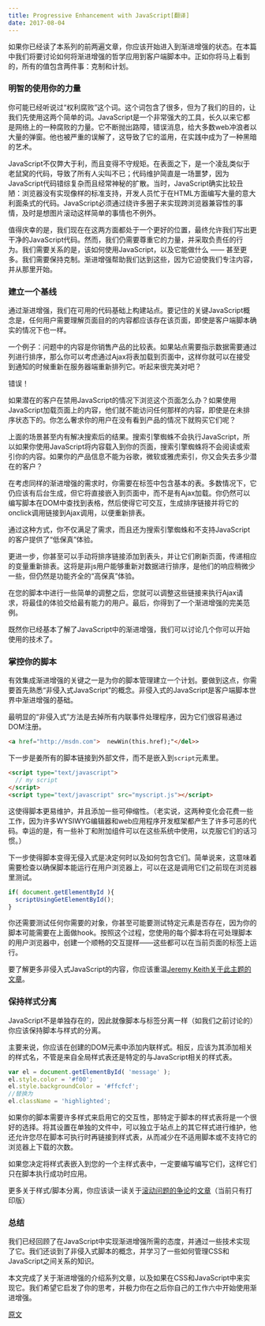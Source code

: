 ```yaml
---
title: Progressive Enhancement with JavaScript[翻译]
date: 2017-08-04
---
```


如果你已经读了本系列的前两遍文章，你应该开始进入到渐进增强的状态。在本篇中我们将要讨论如何将渐进增强的哲学应用到客户端脚本中。正如你将马上看到的，所有的值包含两件事：克制和计划。

### 明智的使用你的力量

你可能已经听说过“权利腐败”这个词。这个词包含了很多，但为了我们的目的，让我们先使用这两个简单的词。JavaScript是一个非常强大的工具，长久以来它都是网络上的一种腐败的力量。它不断抛出路障，错误消息，给大多数web冲浪者以大量的弹窗。他也被严重的误解了，这导致了它的滥用，在实践中成为了一种黑暗的艺术。

JavaScript不仅弊大于利，而且变得不守规矩。在表面之下，是一个凌乱类似于老鼠窝的代码，导致了所有人尖叫不已；代码维护简直是一场噩梦，因为JavaScript代码错综复杂而且经常神秘的扩散。当时，JavaScript确实比较丑陋：浏览器没有实现像样的标准支持，开发人员忙于在HTML方面编写大量的意大利面条式的代码。JavaScript必须通过绕许多圈子来实现跨浏览器兼容性的事情，及时是想图片滚动这样简单的事情也不例外。

值得庆幸的是，我们现在在这两方面都处于一个更好的位置，最终允许我们写出更干净的JavaScript代码。然而，我们仍需要尊重它的力量，并采取负责任的行为。我们需要关系的是，该如何使用JavaScript，以及它能做什么 —— 甚至更多。我们需要保持克制。渐进增强帮助我们达到这些，因为它迫使我们专注内容，并从那里开始。

### 建立一个基线

通过渐进增强，我们在可用的代码基础上构建站点。要记住的关键JavaScript概念是，任何用户需要理解页面目的的内容都应该存在该页面，即使是客户端脚本确实的情况下也一样。

一个例子：问题中的内容是你销售产品的比较表。如果站点需要指示数据需要通过列进行排序，那么你可以考虑通过Ajax将表加载到页面中，这样你就可以在接受到通知的时候重新在服务器端重新排列它。听起来很完美对吧？

错误！

如果潜在的客户在禁用JavaScript的情况下浏览这个页面怎么办？如果使用JavaScript加载页面上的内容，他们就不能访问任何那样的内容，即使是在未排序状态下的。你怎么奢求你的用户在没有看到产品的情况下就购买它们呢？

上面的场景甚至内有解决搜索后的结果。搜索引擎蜘蛛不会执行JavaScript，所以如果你使用JavaScript将内容载入到你的页面，搜索引擎蜘蛛将不会阅读或索引你的内容。如果你的产品信息不能为谷歌，微软或雅虎索引，你又会失去多少潜在的客户？

在考虑同样的渐进增强的需求时，你需要在标签中包含基本的表。多数情况下，它仍应该有后台生成，但它将直接嵌入到页面中，而不是有Ajax加载。你仍然可以编写脚本在DOM中查找到表格，然后使得它可交互，生成排序链接并将它的onclick调用链接到Ajax调用，以便重新排表。

通过这种方式，你不仅满足了需求，而且还为搜索引擎蜘蛛和不支持JavaScript的客户提供了“低保真”体验。

更进一步，你甚至可以手动将排序链接添加到表头，并让它们刷新页面，传递相应的变量重新排表。这将是非js用户能够重新对数据进行排序，是他们的响应稍微少一些，但仍然是功能齐全的“高保真”体验。

在您的脚本中进行一些简单的调整之后，您就可以调整这些链接来执行Ajax请求，将最佳的体验交给最有能力的用户。最后，你得到了一个渐进增强的完美范例。

既然你已经基本了解了JavaScript中的渐进增强，我们可以讨论几个你可以开始使用的技术了。

### 掌控你的脚本

有效集成渐进增强的关键之一是为你的脚本管理建立一个计划。要做到这点，你需要首先熟悉“非侵入式JavaScript”的概念。非侵入式的JavaScript是客户端脚本世界中渐进增强的基础。

最明显的“非侵入式”方法是去掉所有内联事件处理程序，因为它们很容易通过DOM注册。

```html
<a href="http://msdn.com">  newWin(this.href);"</del>>
```

下一步是姜所有的脚本链接到外部文件，而不是嵌入到`script`元素里。

```html
<script type="text/javascript">
  // my script
</script>
<script type="text/javascript" src="myscript.js"></script>
```
这使得脚本更易维护，并且添加一些可伸缩性。（老实说，这两种变化会花费一些工作，因为许多WYSIWYG编辑器和web应用程序开发框架都产生了许多可恶的代码。幸运的是，有一些补丁和附加组件可以在这些系统中使用，以克服它们的话习惯。）

下一步使得脚本变得无侵入式是决定何时以及如何包含它们。简单说来，这意味着需要检查以确保脚本能运行在用户浏览器上，可以在这是调用它们之前现在浏览器里测试。

```js
if( document.getElementById ){
  scriptUsingGetElementById();
}
```

你还需要测试任何你需要的对象，你甚至可能要测试特定元素是否存在，因为你的脚本可能需要在上面做hook。按照这个过程，您使用的每个脚本将在可处理脚本的用户浏览器中，创建一个顺畅的交互提样——这些都可以在当前页面的标签上运行。

要了解更多非侵入式JavaScript的内容，你应该重温[Jeremy Keith关于此主题的文章](https://alistapart.com/articles/behavioralseparation)。


### 保持样式分离

JavaScript不是单独存在的，因此就像脚本与标签分离一样（如我们之前讨论的）你应该保持脚本与样式的分离。

主要来说，你应该在创建的DOM元素中添加内联样式。相反，应该为其添加相关的样式名，不管是来自全局样式表还是特定的与JavaScript相关的样式表。

```js
var el = document.getElementById( 'message' );
el.style.color = '#f00';
el.style.backgroundColor = '#ffcfcf';
//替换为
el.className = 'highlighted';

```

如果你的脚本需要许多样式来启用它的交互性，那特定于脚本的样式表将是一个很好的选择。将其设置在单独的文件中，可以独立于站点上的其它样式进行维护，他还允许您尽在脚本可执行时再链接到样式表，从而减少在不适用脚本或不支持它的浏览器上下载的次数。

如果您决定将样式表嵌入到您的一个主样式表中，一定要编写编写它们，这样它们只在脚本执行成功时应用。

更多关于样式/脚本分离，你应该读一读关于[滚动问题的争论](http://scrollmagazine.com/number-1)的[文章](http://scrollmagazine.com/number-1/keeping-the-hot-side-hot)（当前只有打印版）

### 总结

我们已经回顾了在JavaScript中实现渐进增强所需的态度，并通过一些技术实现了它。我们还谈到了非侵入式脚本的概念，并学习了一些如何管理CSS和JavaScript之间关系的知识。

本文完成了关于渐进增强的介绍系列文章，以及如果在CSS和JavaScript中来实现它。我们希望它启发了你的思考，并极力你在之后你自己的工作六中开始使用渐进增强。

[原文](https://alistapart.com/article/progressiveenhancementwithjavascript)
